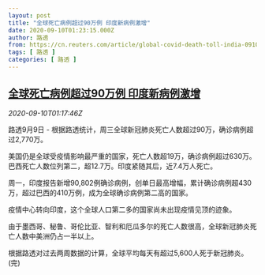 ```yaml
---
layout: post
title: "全球死亡病例超过90万例 印度新病例激增"
date: 2020-09-10T01:23:15.000Z
author: 路透
from: https://cn.reuters.com/article/global-covid-death-toll-india-0910-idCNKBS26104D
tags: [ 路透 ]
categories: [ 路透 ]
---
```

<!--1599700995000-->
[全球死亡病例超过90万例 印度新病例激增](https://cn.reuters.com/article/global-covid-death-toll-india-0910-idCNKBS26104D)
------

<div>
<div><i>2020-09-10T01:17:46Z</i></div><p>路透9月9日 - 根据路透统计，周三全球新冠肺炎死亡人数超过90万，确诊病例超过2,770万。</p><p>美国仍是全球受疫情影响最严重的国家，死亡人数超19万，确诊病例超过630万。巴西死亡人数位列第二，超12.7万。印度紧随其后，近7.4万人死亡。</p><p>周一，印度报告新增90,802例确诊病例，创单日最高增幅，累计确诊病例超430万，超过巴西的410万例，成为全球确诊病例第二高的国家。</p><p>疫情中心转向印度，这个全球人口第二多的国家尚未出现疫情见顶的迹象。</p><p>由于墨西哥、秘鲁、哥伦比亚、智利和厄瓜多尔的死亡人数很高，全球新冠肺炎死亡人数中美洲仍占一半以上。</p><p>根据路透对过去两周数据的计算，全球平均每天有超过5,600人死于新冠肺炎。(完)</p>
</div>
